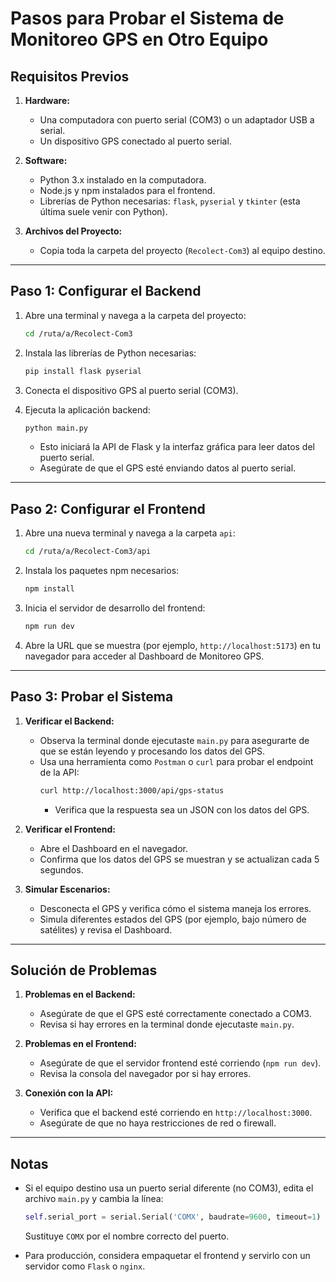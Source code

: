 # Pasos para Probar el Sistema de Monitoreo GPS en Otro Equipo

## Requisitos Previos

1. **Hardware:**

   - Una computadora con puerto serial (COM3) o un adaptador USB a serial.
   - Un dispositivo GPS conectado al puerto serial.

2. **Software:**

   - Python 3.x instalado en la computadora.
   - Node.js y npm instalados para el frontend.
   - Librerías de Python necesarias: `flask`, `pyserial` y `tkinter` (esta última suele venir con Python).

3. **Archivos del Proyecto:**
   - Copia toda la carpeta del proyecto (`Recolect-Com3`) al equipo destino.

---

## Paso 1: Configurar el Backend

1. Abre una terminal y navega a la carpeta del proyecto:

   ```bash
   cd /ruta/a/Recolect-Com3
   ```

2. Instala las librerías de Python necesarias:

   ```bash
   pip install flask pyserial
   ```

3. Conecta el dispositivo GPS al puerto serial (COM3).

4. Ejecuta la aplicación backend:
   ```bash
   python main.py
   ```
   - Esto iniciará la API de Flask y la interfaz gráfica para leer datos del puerto serial.
   - Asegúrate de que el GPS esté enviando datos al puerto serial.

---

## Paso 2: Configurar el Frontend

1. Abre una nueva terminal y navega a la carpeta `api`:

   ```bash
   cd /ruta/a/Recolect-Com3/api
   ```

2. Instala los paquetes npm necesarios:

   ```bash
   npm install
   ```

3. Inicia el servidor de desarrollo del frontend:

   ```bash
   npm run dev
   ```

4. Abre la URL que se muestra (por ejemplo, `http://localhost:5173`) en tu navegador para acceder al Dashboard de Monitoreo GPS.

---

## Paso 3: Probar el Sistema

1. **Verificar el Backend:**

   - Observa la terminal donde ejecutaste `main.py` para asegurarte de que se están leyendo y procesando los datos del GPS.
   - Usa una herramienta como `Postman` o `curl` para probar el endpoint de la API:
     ```bash
     curl http://localhost:3000/api/gps-status
     ```
     - Verifica que la respuesta sea un JSON con los datos del GPS.

2. **Verificar el Frontend:**

   - Abre el Dashboard en el navegador.
   - Confirma que los datos del GPS se muestran y se actualizan cada 5 segundos.

3. **Simular Escenarios:**
   - Desconecta el GPS y verifica cómo el sistema maneja los errores.
   - Simula diferentes estados del GPS (por ejemplo, bajo número de satélites) y revisa el Dashboard.

---

## Solución de Problemas

1. **Problemas en el Backend:**

   - Asegúrate de que el GPS esté correctamente conectado a COM3.
   - Revisa si hay errores en la terminal donde ejecutaste `main.py`.

2. **Problemas en el Frontend:**

   - Asegúrate de que el servidor frontend esté corriendo (`npm run dev`).
   - Revisa la consola del navegador por si hay errores.

3. **Conexión con la API:**
   - Verifica que el backend esté corriendo en `http://localhost:3000`.
   - Asegúrate de que no haya restricciones de red o firewall.

---

## Notas

- Si el equipo destino usa un puerto serial diferente (no COM3), edita el archivo `main.py` y cambia la línea:

  ```python
  self.serial_port = serial.Serial('COMX', baudrate=9600, timeout=1)
  ```

  Sustituye `COMX` por el nombre correcto del puerto.

- Para producción, considera empaquetar el frontend y servirlo con un servidor como `Flask` o `nginx`.
